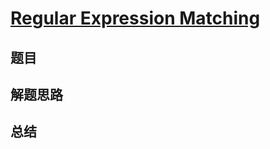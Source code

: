 # [Regular Expression Matching](https://leetcode.com/problems/regular-expression-matching/)
## 题目


## 解题思路


## 总结


